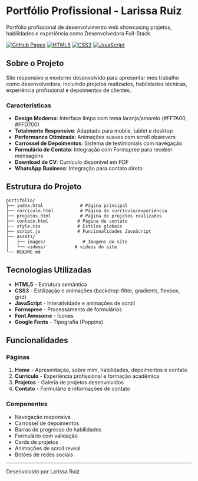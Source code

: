 # Portfólio Profissional - Larissa Ruiz

Portfólio profissional de desenvolvimento web showcasing projetos, habilidades e experiência como Desenvolvedora Full-Stack.

[![GitHub Pages](https://img.shields.io/badge/deployed-GitHub%20Pages-success)](https://lalisruiz.github.io/developer_portfolio/)
[![HTML5](https://img.shields.io/badge/HTML5-E34F26?logo=html5&logoColor=white)](https://developer.mozilla.org/en-US/docs/Web/HTML)
[![CSS3](https://img.shields.io/badge/CSS3-1572B6?logo=css3&logoColor=white)](https://developer.mozilla.org/en-US/docs/Web/CSS)
[![JavaScript](https://img.shields.io/badge/JavaScript-F7DF1E?logo=javascript&logoColor=black)](https://developer.mozilla.org/en-US/docs/Web/JavaScript)

## Sobre o Projeto

Site responsivo e moderno desenvolvido para apresentar meu trabalho como desenvolvedora, incluindo projetos realizados, habilidades técnicas, experiência profissional e depoimentos de clientes.

### Características

- **Design Moderno**: Interface limpa com tema laranja/amarelo (#FF7A00, #FFD700)
- **Totalmente Responsivo**: Adaptado para mobile, tablet e desktop
- **Performance Otimizada**: Animações suaves com scroll observers
- **Carrossel de Depoimentos**: Sistema de testimonials com navegação
- **Formulário de Contato**: Integração com Formspree para receber mensagens
- **Download de CV**: Currículo disponível em PDF
- **WhatsApp Business**: Integração para contato direto

## Estrutura do Projeto

```
portifolio/
├── index.html              # Página principal
├── curriculo.html          # Página de currículo/experiência
├── projetos.html           # Página de projetos realizados
├── contato.html           # Página de contato
├── style.css              # Estilos globais
├── script.js              # Funcionalidades JavaScript
├── assets/
│   ├── images/              # Imagens do site
│   └── videos/           # videos do site
└── README.md
```

## Tecnologias Utilizadas

- **HTML5** - Estrutura semântica
- **CSS3** - Estilização e animações (backdrop-filter, gradients, flexbox, grid)
- **JavaScript** - Interatividade e animações de scroll
- **Formspree** - Processamento de formulários
- **Font Awesome** - Ícones
- **Google Fonts** - Tipografia (Poppins)

## Funcionalidades

### Páginas

1. **Home** - Apresentação, sobre mim, habilidades, depoimentos e contato
2. **Currículo** - Experiência profissional e formação acadêmica
3. **Projetos** - Galeria de projetos desenvolvidos
4. **Contato** - Formulário e informações de contato

### Componentes

- Navegação responsiva
- Carrossel de depoimentos
- Barras de progresso de habilidades
- Formulário com validação
- Cards de projetos
- Animações de scroll reveal
- Botões de redes sociais

---

Desenvolvido por Larissa Ruiz


